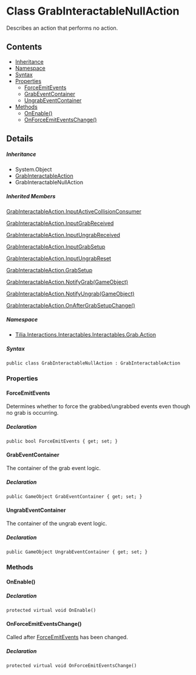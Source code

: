 # Class GrabInteractableNullAction

Describes an action that performs no action.

## Contents

* [Inheritance]
* [Namespace]
* [Syntax]
* [Properties]
  * [ForceEmitEvents]
  * [GrabEventContainer]
  * [UngrabEventContainer]
* [Methods]
  * [OnEnable()]
  * [OnForceEmitEventsChange()]

## Details

##### Inheritance

* System.Object
* [GrabInteractableAction]
* GrabInteractableNullAction

##### Inherited Members

[GrabInteractableAction.InputActiveCollisionConsumer]

[GrabInteractableAction.InputGrabReceived]

[GrabInteractableAction.InputUngrabReceived]

[GrabInteractableAction.InputGrabSetup]

[GrabInteractableAction.InputUngrabReset]

[GrabInteractableAction.GrabSetup]

[GrabInteractableAction.NotifyGrab(GameObject)]

[GrabInteractableAction.NotifyUngrab(GameObject)]

[GrabInteractableAction.OnAfterGrabSetupChange()]

##### Namespace

* [Tilia.Interactions.Interactables.Interactables.Grab.Action]

##### Syntax

```
public class GrabInteractableNullAction : GrabInteractableAction
```

### Properties

#### ForceEmitEvents

Determines whether to force the grabbed/ungrabbed events even though no grab is occurring.

##### Declaration

```
public bool ForceEmitEvents { get; set; }
```

#### GrabEventContainer

The container of the grab event logic.

##### Declaration

```
public GameObject GrabEventContainer { get; set; }
```

#### UngrabEventContainer

The container of the ungrab event logic.

##### Declaration

```
public GameObject UngrabEventContainer { get; set; }
```

### Methods

#### OnEnable()

##### Declaration

```
protected virtual void OnEnable()
```

#### OnForceEmitEventsChange()

Called after [ForceEmitEvents] has been changed.

##### Declaration

```
protected virtual void OnForceEmitEventsChange()
```

[GrabInteractableAction]: GrabInteractableAction.md
[GrabInteractableAction.InputActiveCollisionConsumer]: GrabInteractableAction.md#Tilia_Interactions_Interactables_Interactables_Grab_Action_GrabInteractableAction_InputActiveCollisionConsumer
[GrabInteractableAction.InputGrabReceived]: GrabInteractableAction.md#Tilia_Interactions_Interactables_Interactables_Grab_Action_GrabInteractableAction_InputGrabReceived
[GrabInteractableAction.InputUngrabReceived]: GrabInteractableAction.md#Tilia_Interactions_Interactables_Interactables_Grab_Action_GrabInteractableAction_InputUngrabReceived
[GrabInteractableAction.InputGrabSetup]: GrabInteractableAction.md#Tilia_Interactions_Interactables_Interactables_Grab_Action_GrabInteractableAction_InputGrabSetup
[GrabInteractableAction.InputUngrabReset]: GrabInteractableAction.md#Tilia_Interactions_Interactables_Interactables_Grab_Action_GrabInteractableAction_InputUngrabReset
[GrabInteractableAction.GrabSetup]: GrabInteractableAction.md#Tilia_Interactions_Interactables_Interactables_Grab_Action_GrabInteractableAction_GrabSetup
[GrabInteractableAction.NotifyGrab(GameObject)]: GrabInteractableAction.md#Tilia_Interactions_Interactables_Interactables_Grab_Action_GrabInteractableAction_NotifyGrab_GameObject_
[GrabInteractableAction.NotifyUngrab(GameObject)]: GrabInteractableAction.md#Tilia_Interactions_Interactables_Interactables_Grab_Action_GrabInteractableAction_NotifyUngrab_GameObject_
[GrabInteractableAction.OnAfterGrabSetupChange()]: GrabInteractableAction.md#Tilia_Interactions_Interactables_Interactables_Grab_Action_GrabInteractableAction_OnAfterGrabSetupChange
[Tilia.Interactions.Interactables.Interactables.Grab.Action]: README.md
[ForceEmitEvents]: GrabInteractableNullAction.md#ForceEmitEvents
[Inheritance]: #Inheritance
[Namespace]: #Namespace
[Syntax]: #Syntax
[Properties]: #Properties
[ForceEmitEvents]: #ForceEmitEvents
[GrabEventContainer]: #GrabEventContainer
[UngrabEventContainer]: #UngrabEventContainer
[Methods]: #Methods
[OnEnable()]: #OnEnable
[OnForceEmitEventsChange()]: #OnForceEmitEventsChange
